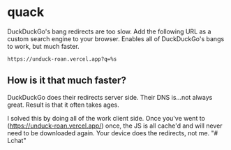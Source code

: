 # quack

DuckDuckGo's bang redirects are too slow. Add the following URL as a custom search engine to your browser. Enables all of DuckDuckGo's bangs to work, but much faster.

```
https://unduck-roan.vercel.app?q=%s
```

## How is it that much faster?

DuckDuckGo does their redirects server side. Their DNS is...not always great. Result is that it often takes ages.

I solved this by doing all of the work client side. Once you've went to (https://unduck-roan.vercel.app/) once, the JS is all cache'd and will never need to be downloaded again. Your device does the redirects, not me.
"# Lchat" 
